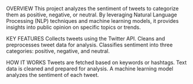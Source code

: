 OVERVIEW
This project analyzes the sentiment of tweets to categorize them as positive, negative, or neutral. By leveraging Natural Language Processing (NLP) techniques and machine learning models, it provides insights into public opinion on specific topics or trends.

KEY FEATURES
Collects tweets using the Twitter API.
Cleans and preprocesses tweet data for analysis.
Classifies sentiment into three categories: positive, negative, and neutral.

HOW IT WORKS
Tweets are fetched based on keywords or hashtags.
Text data is cleaned and prepared for analysis.
A machine learning model analyzes the sentiment of each tweet.

